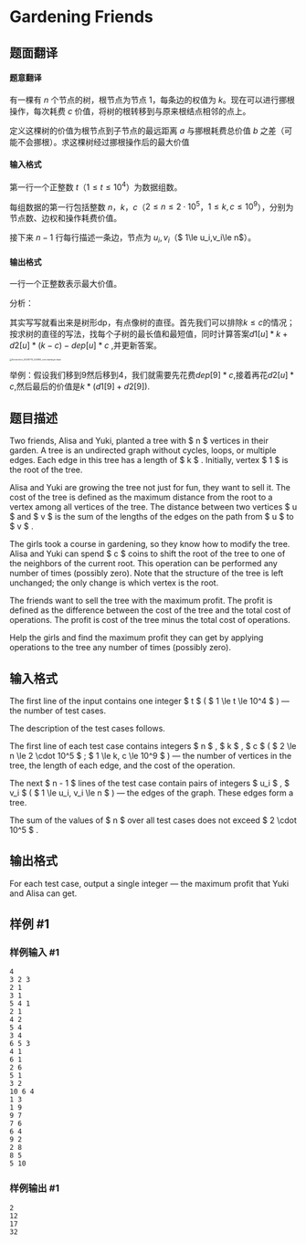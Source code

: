 # Gardening Friends

## 题面翻译

#### 题意翻译
有一棵有 $n$ 个节点的树，根节点为节点 $1$，每条边的权值为 $k$。现在可以进行挪根操作，每次耗费 $c$ 价值，将树的根转移到与原来根结点相邻的点上。

定义这棵树的价值为根节点到子节点的最远距离 $a$ 与挪根耗费总价值 $b$ 之差（可能不会挪根）。求这棵树经过挪根操作后的最大价值

#### 输入格式
第一行一个正整数 $t$（$1\le t\le10^4$）为数据组数。

每组数据的第一行包括整数 $n$，$k$，$c$（$2\le n\le2\cdot10^5$，$1\le k,c\le10^9$），分别为节点数、边权和操作耗费价值。

接下来 $n-1$ 行每行描述一条边，节点为 $u_i,v_i$（$ 1\le u_i,v_i\le n$）。

#### 输出格式
一行一个正整数表示最大价值。

分析：

其实写写就看出来是树形dp，有点像树的直径。首先我们可以排除$k \leq c$的情况；按求树的直径的写法，找每个子树的最长值和最短值，同时计算答案$d1[u] * k + d2[u] * (k - c) - dep[u] * c$ ,并更新答案。

<img src="https://image-host-lzq.oss-cn-guangzhou.aliyuncs.com/Screenshot_20230713_222850_com.newskyer.draw.png" alt="Screenshot_20230713_222850_com.newskyer.draw" style="zoom: 25%;" />

举例：假设我们移到9然后移到4，我们就需要先花费$dep[9]*c$,接着再花$d2[u] * c$,然后最后的价值是$k*(d1[9]+d2[9])$.

## 题目描述

Two friends, Alisa and Yuki, planted a tree with $ n $ vertices in their garden. A tree is an undirected graph without cycles, loops, or multiple edges. Each edge in this tree has a length of $ k $ . Initially, vertex $ 1 $ is the root of the tree.

Alisa and Yuki are growing the tree not just for fun, they want to sell it. The cost of the tree is defined as the maximum distance from the root to a vertex among all vertices of the tree. The distance between two vertices $ u $ and $ v $ is the sum of the lengths of the edges on the path from $ u $ to $ v $ .

The girls took a course in gardening, so they know how to modify the tree. Alisa and Yuki can spend $ c $ coins to shift the root of the tree to one of the neighbors of the current root. This operation can be performed any number of times (possibly zero). Note that the structure of the tree is left unchanged; the only change is which vertex is the root.

The friends want to sell the tree with the maximum profit. The profit is defined as the difference between the cost of the tree and the total cost of operations. The profit is cost of the tree minus the total cost of operations.

Help the girls and find the maximum profit they can get by applying operations to the tree any number of times (possibly zero).

## 输入格式

The first line of the input contains one integer $ t $ ( $ 1 \le t \le 10^4 $ ) — the number of test cases.

The description of the test cases follows.

The first line of each test case contains integers $ n $ , $ k $ , $ c $ ( $ 2 \le n \le 2 \cdot 10^5 $ ; $ 1 \le k, c \le 10^9 $ ) — the number of vertices in the tree, the length of each edge, and the cost of the operation.

The next $ n - 1 $ lines of the test case contain pairs of integers $ u_i $ , $ v_i $ ( $ 1 \le u_i, v_i \le n $ ) — the edges of the graph. These edges form a tree.

The sum of the values of $ n $ over all test cases does not exceed $ 2 \cdot 10^5 $ .

## 输出格式

For each test case, output a single integer — the maximum profit that Yuki and Alisa can get.

## 样例 #1

### 样例输入 #1

```
4
3 2 3
2 1
3 1
5 4 1
2 1
4 2
5 4
3 4
6 5 3
4 1
6 1
2 6
5 1
3 2
10 6 4
1 3
1 9
9 7
7 6
6 4
9 2
2 8
8 5
5 10
```

### 样例输出 #1

```
2
12
17
32
```